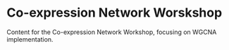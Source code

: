 # Co-expression Network Worskshop
Content for the Co-expression Network Workshop, focusing on WGCNA implementation.
